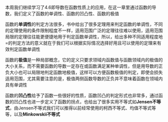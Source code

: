

本周我们继续学习了4.6即导数在函数性质上的应用，在这一章里通过函数的导数，我们定义了函数的单调性、函数的凹凸性、函数的极值

函数的**单调性**的判定方法很多，书中给出了很多定理用来判定函数的单调性，不同的定理使用的条件限制程度不一样，适用范围广泛的定理往往难以使用，适用范围局限的定理往往能更便捷地用于判定函数单调性，所以，给出多种不同适用程度地=的判定方法的意义就在于我们可以根据实际情况选择好用且可以使用的定理来有效判定函数单调性

函数的**极值**是一种局部概念，它的定义只要求领域内函数值与函数领域内的极值的大小关系，而不需要函数的导数一定存在或函数满足某种单调性，但是用导数的正负大小也可以局限地判定函数地极值，这样可以方便函数极值的判定，即使会损失适用范围，尤其需要注意的是，极值两侧函数导数的正负并不意味着函数在领域内具有单调性

函数的**凹凸性**给予了函数一些很好的性质，函数凹凸的判定形式也非常多，通过函数的凹凸性也进一步定义了函数的拐点，也给出了很多实用不等式如**Jensen不等式**，由Jensen不等式我们可以推得以前经常使用的柯西不等式、均值不等式等等，以及**Minkowskii不等式**
